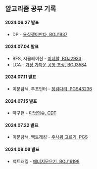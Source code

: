 ## 알고리즘 공부 기록

#### 2024.06.27 발표

- DP -
  [욕심쟁이판다, BOJ1937](https://www.acmicpc.net/problem/1937)

#### 2024.07.04 발표

- BFS, 시뮬레이션 -
  [미네랄, BOJ2933](https://www.acmicpc.net/problem/2933)
- LCA -
  [가장 가까운 공통 조상, BOJ3584](https://www.acmicpc.net/problem/3584)

#### 2024.07.11 발표

- 이분탐색, 투포인터 -
  [징검다리, PGS43236](https://school.programmers.co.kr/learn/courses/30/lessons/43236)

#### 2024.07.15 발표

- 빡구현 - [마법의숲, CDT](https://www.codetree.ai/training-field/frequent-problems/problems/magical-forest-exploration)

#### 2024.07.22 발표

- 이분탐색, 백트래킹 - [주사위 고르기, PGS](https://school.programmers.co.kr/learn/courses/30/lessons/258709)

#### 2024.08.08 발표

- 백트래킹 - [에너지모으기, BOJ16198](https://www.acmicpc.net/problem/16198)
